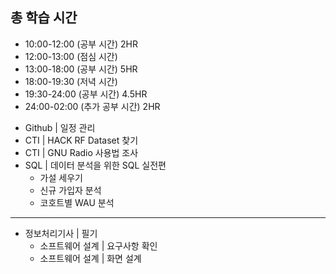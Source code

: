 ## 총 학습 시간
* 10:00-12:00 (공부 시간) 2HR
* 12:00-13:00 (점심 시간) 
* 13:00-18:00 (공부 시간) 5HR
* 18:00-19:30 (저녁 시간) 
* 19:30-24:00 (공부 시간) 4.5HR
* 24:00-02:00 (추가 공부 시간) 2HR

- Github | 일정 관리
- CTI | HACK RF Dataset 찾기
- CTI | GNU Radio 사용법 조사
- SQL | 데이터 분석을 위한 SQL 실전편
  - 가설 세우기
  - 신규 가입자 분석
  - 코호트별 WAU 분석
---
- 정보처리기사 | 필기
  - 소프트웨어 설계 | 요구사항 확인
  - 소프트웨어 설계 | 화면 설계  

